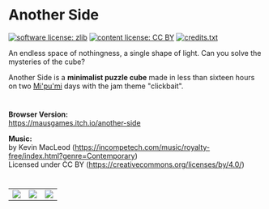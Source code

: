 # Another Side

[![software license: zlib](material/readme/badge_license_software.svg)](LICENSE.txt)
[![content license: CC BY](material/readme/badge_license_content.svg)](https://creativecommons.org/licenses/by/4.0/)
[![credits.txt](material/readme/badge_credits.svg)](executable/data/credits.txt)

An endless space of nothingness, a single shape of light. Can you solve the mysteries of the cube?

Another Side is a **minimalist puzzle cube** made in less than sixteen hours on two [Mi'pu'mi][1] days with the jam theme "clickbait".

#

**Browser Version:**  
<https://mausgames.itch.io/another-side>

**Music:**  
by Kevin MacLeod (<https://incompetech.com/music/royalty-free/index.html?genre=Contemporary>)  
Licensed under CC BY (<https://creativecommons.org/licenses/by/4.0/>)

#

<table>
    <tr>
        <td><a href="material/screenshots/ans_screen_001.jpg?raw=true"><img src="material/screenshots/ans_screen_001t.jpg"></a></td>
        <td><a href="material/screenshots/ans_screen_002.jpg?raw=true"><img src="material/screenshots/ans_screen_002t.jpg"></a></td>
        <td><a href="material/screenshots/ans_screen_003.jpg?raw=true"><img src="material/screenshots/ans_screen_003t.jpg"></a></td>
    </tr>
</table>

[1]: https://mipumi.com